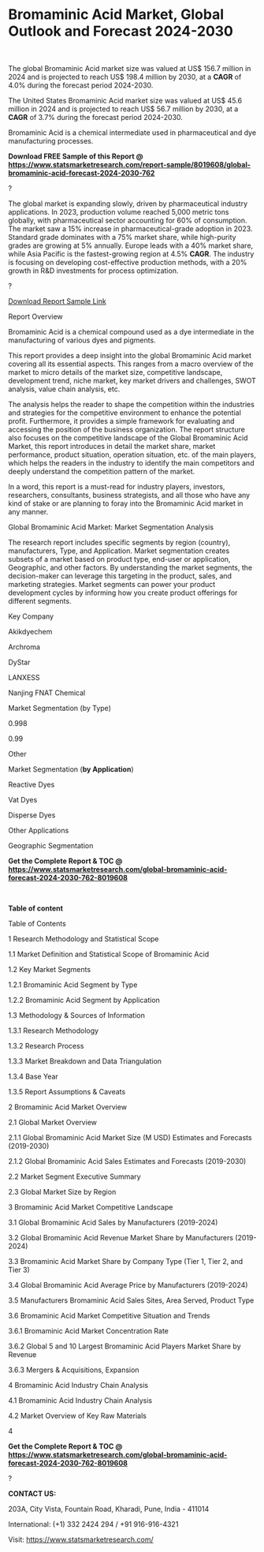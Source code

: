 <h1>Bromaminic Acid Market, Global Outlook and Forecast 2024-2030</h1><br/><p>The global Bromaminic Acid market size was valued at US$ 156.7 million in 2024 and is projected to reach US$ 198.4 million by 2030, at a <strong>CAGR</strong> of 4.0% during the forecast period 2024-2030.</p>
 
 
 
 <p>The United States Bromaminic Acid market size was valued at US$ 45.6 million in 2024 and is projected to reach US$ 56.7 million by 2030, at a <strong>CAGR</strong> of 3.7% during the forecast period 2024-2030.</p>
 
 
 
 <p>Bromaminic Acid is a chemical intermediate used in pharmaceutical and dye manufacturing processes.</p>
 
 
 
 <div><b>Download FREE Sample of this Report @ <a href="https://www.statsmarketresearch.com/download-free-sample/8019608/global-bromaminic-acid-forecast-2024-2030-762">https://www.statsmarketresearch.com/report-sample/8019608/global-bromaminic-acid-forecast-2024-2030-762</a></b></div>
 
 
 
 <p>? </p>
 
 
 
 <p>The global market is expanding slowly, driven by pharmaceutical industry applications. In 2023, production volume reached 5,000 metric tons globally, with pharmaceutical sector accounting for 60% of consumption. The market saw a 15% increase in pharmaceutical-grade adoption in 2023. Standard grade dominates with a 75% market share, while high-purity grades are growing at 5% annually. Europe leads with a 40% market share, while Asia Pacific is the fastest-growing region at 4.5% <strong>CAGR</strong>. The industry is focusing on developing cost-effective production methods, with a 20% growth in R&D investments for process optimization.</p>
 
 
 
 <p>? </p>
 
 
 
 <p><a href="https://www.statsmarketresearch.com/download-free-sample/8019608/global-bromaminic-acid-forecast-2024-2030-762">Download Report Sample Link</a></p>
 
 
 
 <p>Report Overview</p>
 
 
 
 <p>Bromaminic Acid is a chemical compound used as a dye intermediate in the manufacturing of various dyes and pigments.</p>
 
 
 
 <p>This report provides a deep insight into the global Bromaminic Acid market covering all its essential aspects. This ranges from a macro overview of the market to micro details of the market size, competitive landscape, development trend, niche market, key market drivers and challenges, SWOT analysis, value chain analysis, etc.</p>
 
 
 
 <p>The analysis helps the reader to shape the competition within the industries and strategies for the competitive environment to enhance the potential profit. Furthermore, it provides a simple framework for evaluating and accessing the position of the business organization. The report structure also focuses on the competitive landscape of the Global Bromaminic Acid Market, this report introduces in detail the market share, market performance, product situation, operation situation, etc. of the main players, which helps the readers in the industry to identify the main competitors and deeply understand the competition pattern of the market.</p>
 
 
 
 <p>In a word, this report is a must-read for industry players, investors, researchers, consultants, business strategists, and all those who have any kind of stake or are planning to foray into the Bromaminic Acid market in any manner.</p>
 
 
 
 <p>Global Bromaminic Acid Market: Market Segmentation Analysis</p>
 
 
 
 <p>The research report includes specific segments by region (country), manufacturers, Type, and Application. Market segmentation creates subsets of a market based on product type, end-user or application, Geographic, and other factors. By understanding the market segments, the decision-maker can leverage this targeting in the product, sales, and marketing strategies. Market segments can power your product development cycles by informing how you create product offerings for different segments.</p>
 
 
 
 <p>Key Company</p>
 
 
 
 <p>Akikdyechem</p>
 
 
 
 <p>Archroma</p>
 
 
 
 <p>DyStar</p>
 
 
 
 <p>LANXESS</p>
 
 
 
 <p>Nanjing FNAT Chemical</p>
 
 
 
 <p>Market Segmentation (by Type)</p>
 
 
 
 <p>0.998</p>
 
 
 
 <p>0.99</p>
 
 
 
 <p>Other</p>
 
 
 
 <p>Market Segmentation (<strong>by Application</strong>)</p>
 
 
 
 <p>Reactive Dyes</p>
 
 
 
 <p>Vat Dyes</p>
 
 
 
 <p>Disperse Dyes</p>
 
 
 
 <p>Other Applications</p>
 
 
 
 <p>Geographic Segmentation</p>
 
 
 
 <div><b>Get the Complete Report & TOC @ <a href="https://www.statsmarketresearch.com/global-bromaminic-acid-forecast-2024-2030-762-8019608">https://www.statsmarketresearch.com/global-bromaminic-acid-forecast-2024-2030-762-8019608</a></b></div>
 
 
 
 <p><br />
 
 <b>Table of content</b></p>
 
 
 
 <p>Table of Contents<br />
 
 1 Research Methodology and Statistical Scope<br />
 
 1.1 Market Definition and Statistical Scope of Bromaminic Acid<br />
 
 1.2 Key Market Segments<br />
 
 1.2.1 Bromaminic Acid Segment by Type<br />
 
 1.2.2 Bromaminic Acid Segment by Application<br />
 
 1.3 Methodology & Sources of Information<br />
 
 1.3.1 Research Methodology<br />
 
 1.3.2 Research Process<br />
 
 1.3.3 Market Breakdown and Data Triangulation<br />
 
 1.3.4 Base Year<br />
 
 1.3.5 Report Assumptions & Caveats<br />
 
 2 Bromaminic Acid Market Overview<br />
 
 2.1 Global Market Overview<br />
 
 2.1.1 Global Bromaminic Acid Market Size (M USD) Estimates and Forecasts (2019-2030)<br />
 
 2.1.2 Global Bromaminic Acid Sales Estimates and Forecasts (2019-2030)<br />
 
 2.2 Market Segment Executive Summary<br />
 
 2.3 Global Market Size by Region<br />
 
 3 Bromaminic Acid Market Competitive Landscape<br />
 
 3.1 Global Bromaminic Acid Sales by Manufacturers (2019-2024)<br />
 
 3.2 Global Bromaminic Acid Revenue Market Share by Manufacturers (2019-2024)<br />
 
 3.3 Bromaminic Acid Market Share by Company Type (Tier 1, Tier 2, and Tier 3)<br />
 
 3.4 Global Bromaminic Acid Average Price by Manufacturers (2019-2024)<br />
 
 3.5 Manufacturers Bromaminic Acid Sales Sites, Area Served, Product Type<br />
 
 3.6 Bromaminic Acid Market Competitive Situation and Trends<br />
 
 3.6.1 Bromaminic Acid Market Concentration Rate<br />
 
 3.6.2 Global 5 and 10 Largest Bromaminic Acid Players Market Share by Revenue<br />
 
 3.6.3 Mergers & Acquisitions, Expansion<br />
 
 4 Bromaminic Acid Industry Chain Analysis<br />
 
 4.1 Bromaminic Acid Industry Chain Analysis<br />
 
 4.2 Market Overview of Key Raw Materials<br />
 
 4</p>
 
 
 
 <div><b>Get the Complete Report & TOC @ <a href="https://www.statsmarketresearch.com/global-bromaminic-acid-forecast-2024-2030-762-8019608">https://www.statsmarketresearch.com/global-bromaminic-acid-forecast-2024-2030-762-8019608</a></b></div>
 
 
 
 <p>? </p>
 
 
 
 <p><b>CONTACT US:</b><br />
 
 203A, City Vista, Fountain Road, Kharadi, Pune, India - 411014<br />
 
 International: (+1) 332 2424 294 / +91 916-916-4321<br />
 
 Visit: <a href="https://www.statsmarketresearch.com/">https://www.statsmarketresearch.com/</a></p>